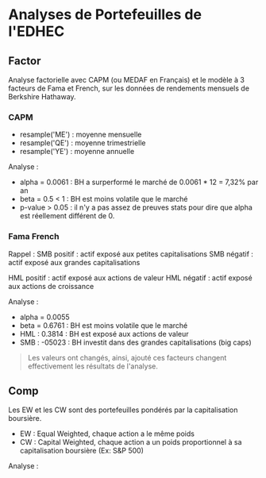 # Analyses de Portefeuilles de l'EDHEC

## Factor
Analyse factorielle avec CAPM (ou MEDAF en Français) et le modèle à 3 facteurs de Fama et French,
sur les données de rendements mensuels de Berkshire Hathaway.
### CAPM

- resample('ME') : moyenne mensuelle
- resample('QE') : moyenne trimestrielle
- resample('YE') : moyenne annuelle

Analyse : 
- alpha = 0.0061 : BH a surperformé le marché de 0.0061 * 12 = 7,32% par an
- beta = 0.5 < 1 : BH est moins volatile que le marché
- p-value > 0.05 : il n'y a pas assez de preuves stats pour dire que alpha est réellement différent de 0.

### Fama French

Rappel :
SMB positif : actif exposé aux petites capitalisations
SMB négatif : actif exposé aux grandes capitalisations

HML positif : actif exposé aux actions de valeur
HML négatif : actif exposé aux actions de croissance

Analyse :
- alpha = 0.0055
- beta = 0.6761 : BH est moins volatile que le marché
- HML : 0.3814 : BH est exposé aux actions de valeur
- SMB : -05023 : BH investit dans des grandes capitalisations (big caps)

>Les valeurs ont changés, ainsi, ajouté ces facteurs changent effectivement les résultats de l'analyse.

## Comp
Les EW et les CW sont des portefeuilles pondérés par la capitalisation boursière.
- EW : Equal Weighted, chaque action a le même poids
- CW : Capital Weighted, chaque action a un poids proportionnel à sa capitalisation boursière (Ex: S&P 500)

Analyse :
